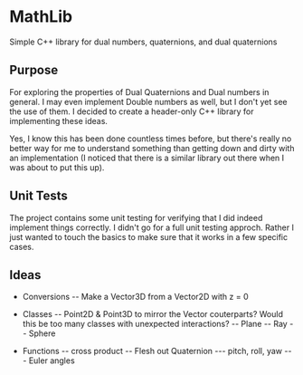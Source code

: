 # MathLib
Simple C++ library for dual numbers, quaternions, and dual quaternions

## Purpose
For exploring the properties of Dual Quaternions and Dual numbers in general.  I may even implement Double numbers as well,
but I don't yet see the use of them.
I decided to create a header-only C++ library for implementing these ideas.

Yes, I know this has been done countless times before, but there's really no better way for me
to understand something than getting down and dirty with an implementation (I noticed that there is
a similar library out there when I was about to put this up).

## Unit Tests
The project contains some unit testing for verifying that I did indeed implement things correctly.
I didn't go for a full unit testing approch.  Rather I just wanted to touch the basics to make sure that
it works in a few specific cases.

## Ideas
- Conversions
-- Make a Vector3D from a Vector2D with z = 0

- Classes
-- Point2D & Point3D to mirror the Vector couterparts?  Would this be too many classes with unexpected
   interactions?
-- Plane
-- Ray
-- Sphere

- Functions
-- cross product
-- Flesh out Quaternion
--- pitch, roll, yaw
--- Euler angles